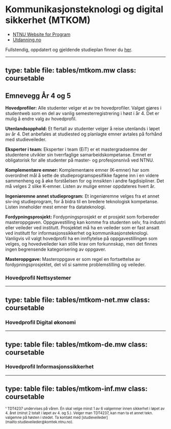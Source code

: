 # Kommunikasjonsteknologi og digital sikkerhet (MTKOM)


* [NTNU Website for Program](https://www.ntnu.no/studier/mtkom)
* [Utdanning.no](https://utdanning.no/utdanning/ntnu.no/kommunikasjonsteknologi_og_digital_sikkerhet_-_masterstudium_5-arig)


Fullstendig, oppdatert og gjeldende studieplan finner du [her](https://www.ntnu.no/studier/studieplan#programmeCode=MTKOM).


---
type: table
file: tables/mtkom.mw
class: coursetable
---



## Emnevegg År 4 og 5

**Hovedprofiler:**
Alle studenter velger et av tre hovedprofiler. Valget gjøres i studentweb som en del av vanlig semesterregistrering i høst i år 4. Det er mulig å endre valg av hovedprofil.

**Utenlandsopphold:**
Et flertall av studenter velger å reise utenlands i løpet av år 4. Det anbefales at studiested og planlagte emner avtales på forhånd med studieveileder.

**Eksperter i team:**
Eksperter i team (EiT) er et mastergradsemne der studentene utvikler sin tverrfaglige samarbeidskompetanse. Emnet er obligatorisk for alle studenter på master- og profesjonsnivå ved NTNU.

**Komplementære emner:**
Komplementære emner (K-emner) har som overordnet mål å sette de studieprogramspesifikke fagene inn i en videre sammenheng og å øke forståelsen for og innsikten i andre fagdisipliner. Det må velges 2 slike K-emner. Listen av mulige emner oppdateres hvert år.

**Ingeniøremne annet studieprogram:**
Et ingeniøremne velges fra et annet siv-ing studieprogram, for å bidra til en bredere teknologisk kompetanse. Listen inneholder mest emner fra datateknologi.

**Fordypningsprosjekt:**
Fordypningsprosjekt er et prosjekt som forbereder masteroppgaven. Oppgavestilling kan komme fra studenten selv, fra industri eller veileder ved institutt. Prosjektet må ha en veileder som er fast ansatt ved institutt for informasjonssikkerhet og kommunikasjonsteknologi.
Vanligvis vil valgt hovedprofil ha en innflytelse på oppgavestillingen som velges, og hovedveileder kan stille krav om forkunnskap, men det finnes ingen begrensende kategorisering av oppgaver.

**Masteroppgave:**
Masteroppgave er som regel en fortsettelse av fordypningsprosjektet, det vil si samme problemstilling og veileder.



### Hovedprofil Nettsystemer

---
type: table
file: tables/mtkom-net.mw
class: coursetable
---


### Hovedprofil Digital økonomi

---
type: table
file: tables/mtkom-de.mw
class: coursetable
---


### Hovedprofil Informasjonssikkerhet

---
type: table
file: tables/mtkom-inf.mw
class: coursetable
---


<div style="font-size:0.7rem">¹ TDT4237 undervises på våren. Én skal velge minst 1 av 6 valgemner innen sikkerhet i løpet av 4. året (minst 2 totalt i løpet av 4. og 5.). Velger man TDT4237, kan man ta et annet tekn. valgemne på høsten i stedet. Ta kontakt med [studieveileder](mailto:studieveileder@komtek.ntnu.no).</div>
